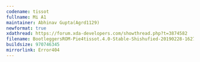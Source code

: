 ```yaml
---
codename: tissot
fullname: Mi A1
maintainer: Abhinav Gupta(Agrd1129)
newformat: true
xdathread: https://forum.xda-developers.com/showthread.php?t=3874582
filename: BootleggersROM-Pie4tissot.4.0-Stable-Shishufied-20190228-162718.zip
buildsize: 970746345
mirrorlink: Error404
---
```

